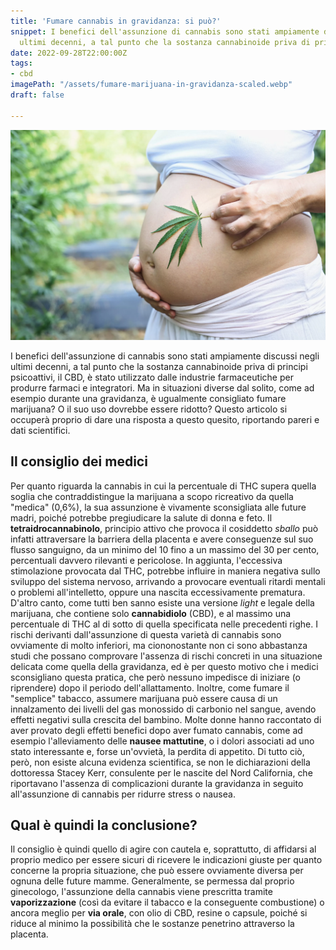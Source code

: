 ```yaml
---
title: 'Fumare cannabis in gravidanza: si può?'
snippet: I benefici dell'assunzione di cannabis sono stati ampiamente discussi negli
  ultimi decenni, a tal punto che la sostanza cannabinoide priva di principi psicoattivi
date: 2022-09-28T22:00:00Z
tags:
- cbd
imagePath: "/assets/fumare-marijuana-in-gravidanza-scaled.webp"
draft: false

---
```

![](/assets/fumare-marijuana-in-gravidanza-scaled.webp)

I benefici dell'assunzione di cannabis sono stati ampiamente discussi negli ultimi decenni, a tal punto che la sostanza cannabinoide priva di principi psicoattivi, il CBD, è stato utilizzato dalle industrie farmaceutiche per produrre farmaci e integratori.
Ma in situazioni diverse dal solito, come ad esempio durante una gravidanza, è ugualmente consigliato fumare marijuana? O il suo uso dovrebbe essere ridotto? Questo articolo si occuperà proprio di dare una risposta a questo quesito, riportando pareri e dati scientifici.

## Il consiglio dei medici

Per quanto riguarda la cannabis in cui la percentuale di THC supera quella soglia che contraddistingue la marijuana a scopo ricreativo da quella "medica" (0,6%), la sua assunzione è vivamente sconsigliata alle future madri, poiché potrebbe pregiudicare la salute di donna e feto.
Il **tetraidrocannabinolo**, principio attivo che provoca il cosiddetto _sballo_ può infatti attraversare la barriera della placenta e avere conseguenze sul suo flusso sanguigno, da un minimo del 10 fino a un massimo del 30 per cento, percentuali davvero rilevanti e pericolose. In aggiunta, l'eccessiva stimolazione provocata dal THC, potrebbe influire in maniera negativa sullo sviluppo del sistema nervoso, arrivando a provocare eventuali ritardi mentali o problemi all'intelletto, oppure una nascita eccessivamente prematura.
D'altro canto, come tutti ben sanno esiste una versione _light_ e legale della marijuana, che contiene solo **cannabidiolo** (CBD), e al massimo una percentuale di THC al di sotto di quella specificata nelle precedenti righe.
I rischi derivanti dall'assunzione di questa varietà di cannabis sono ovviamente di molto inferiori, ma ciononostante non ci sono abbastanza studi che possano comprovare l'assenza di rischi concreti in una situazione delicata come quella della gravidanza, ed è per questo motivo che i medici sconsigliano questa pratica, che però nessuno impedisce di iniziare (o riprendere) dopo il periodo dell'allattamento. Inoltre, come fumare il "semplice" tabacco, assumere marijuana può essere causa di un innalzamento dei livelli del gas monossido di carbonio nel sangue, avendo effetti negativi sulla crescita del bambino.
Molte donne hanno raccontato di aver provato degli effetti benefici dopo aver fumato cannabis, come ad esempio l'alleviamento delle **nausee mattutine**, o i dolori associati ad uno stato interessante e, forse un'ovvietà, la perdita di appetito. Di tutto ciò, però, non esiste alcuna evidenza scientifica, se non le dichiarazioni della dottoressa Stacey Kerr, consulente per le nascite del Nord California, che riportavano l'assenza di complicazioni durante la gravidanza in seguito all'assunzione di cannabis per ridurre stress o nausea.

## Qual è quindi la conclusione?

Il consiglio è quindi quello di agire con cautela e, soprattutto, di affidarsi al proprio medico per essere sicuri di ricevere le indicazioni giuste per quanto concerne la propria situazione, che può essere ovviamente diversa per ognuna delle future mamme. Generalmente, se permessa dal proprio ginecologo, l'assunzione della cannabis viene prescritta tramite **vaporizzazione** (così da evitare il tabacco e la conseguente combustione) o ancora meglio per **via orale**, con olio di CBD, resine o capsule, poiché si riduce al minimo la possibilità che le sostanze penetrino attraverso la placenta.